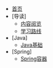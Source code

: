 - [首页](/)
- [导读]
    - [内容阅览](md/introduction/introduction.md)
    - [学习路线](md/introduction/studyPath.md)
- [Java]
    - [Java基础](md/java/base.md)
- [Spring]
    - [Spring容器](md/springcategory/spring/ioc.md)
